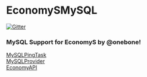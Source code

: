 # EconomySMySQL
[![Gitter](https://badges.gitter.im/LostTeam/EconomySMySQL.svg)](https://gitter.im/LostTeam/EconomySMySQL?utm_source=badge&utm_medium=badge&utm_campaign=pr-badge)
### MySQL Support for EconomyS by @onebone!
[MySQLPingTask](https://github.com/onebone/EconomyS/blob/85dcb44d4634c0c44d4164f942edee2cf61653eb/EconomyAPI/src/onebone/economyapi/task/MySQLPingTask.php)
<br>
[MySQLProvider](https://github.com/onebone/EconomyS/blob/85dcb44d4634c0c44d4164f942edee2cf61653eb/EconomyAPI/src/onebone/economyapi/provider/MySQLProvider.php)
<br>
[EconomyAPI](https://github.com/onebone/EconomyS/blob/85dcb44d4634c0c44d4164f942edee2cf61653eb/EconomyAPI/src/onebone/economyapi/EconomyAPI.php)
<br>

